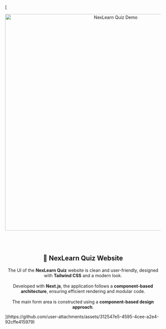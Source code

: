 [<div align="center">

  <img src="https://github.com/user-attachments/assets/312547e5-4595-4cee-a2e4-92cffe415979" alt="NexLearn Quiz Demo" width="700"/>

  <br><br>

  <h2>🧠 NexLearn Quiz Website</h2>

  <p style="max-width: 700px;">
    The UI of the <strong>NexLearn Quiz</strong> website is clean and user-friendly, designed with <strong>Tailwind CSS</strong> and a modern look.
    <br><br>
    Developed with <strong>Next.js</strong>, the application follows a <strong>component-based architecture</strong>, ensuring efficient rendering and modular code.
    <br><br>
    The main form area is constructed using a <strong>component-based design approach</strong>.
  </p>

</div>
](https://github.com/user-attachments/assets/312547e5-4595-4cee-a2e4-92cffe415979)
